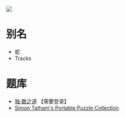 ![](https://www.chiark.greenend.org.uk/~sgtatham/puzzles/tracks-web.png)

# 别名
- 蛇
- Tracks

# 题库
- [独·数之道](http://www.sudokufans.org.cn/lx/she.index.php?w=10) 【需要登录】
- [Simon Tatham's Portable Puzzle Collection](https://www.chiark.greenend.org.uk/~sgtatham/puzzles/js/tracks.html)
